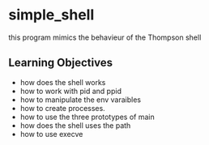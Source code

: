 # simple_shell
this program mimics the behavieur of the Thompson shell
## Learning Objectives
- how does the shell works
- how to work with pid and ppid
- how to manipulate the env varaibles
- how to create processes.
- how to use the three prototypes of main
- how does the shell uses the path
- how to use execve
